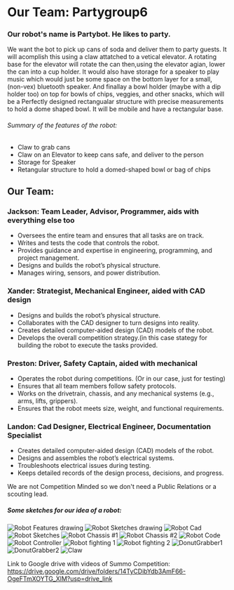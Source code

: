 # Our Team: Partygroup6

### Our robot's name is Partybot. He likes to party.

We want the bot to pick up cans of soda and deliver them to party guests. It will acomplish this using a claw attatched to a vetical elevator. A rotating base for the elevator will rotate the can then,using the elevator agian, lower the can into a cup holder. It would also have storage for a speaker to play music which would just be some space on the bottom layer for a small, (non-vex) bluetooth speaker. And finallay a bowl holder (maybe with a dip holder too) on top for bowls of chips, veggies, and other snacks, which will be a Perfectly designed rectangualar structure with precise measurements to hold a dome shaped bowl.
It will be mobile and have a rectangular base.

###### Summary of the features of the robot:
* Claw to grab cans
* Claw on an Elevator to keep cans safe, and deliver to the person
* Storage for Speaker
* Retangular structure to hold a domed-shaped bowl or bag of chips

## Our Team:
### Jackson:  Team Leader, Advisor, Programmer, aids with everything else too
* Oversees the entire team and ensures that all tasks are on track.
* Writes and tests the code that controls the robot.
* Provides guidance and expertise in engineering, programming, and project management.
* Designs and builds the robot’s physical structure.
* Manages wiring, sensors, and power distribution.
### Xander: Strategist, Mechanical Engineer, aided with CAD design
* Designs and builds the robot’s physical structure.
* Collaborates with the CAD designer to turn designs into reality.
* Creates detailed computer-aided design (CAD) models of the robot.
* Develops the overall competition strategy.(in this case stategy for building the robot to execute the tasks provided.
### Preston: Driver, Safety Captain, aided with mechanical
* Operates the robot during competitions. (Or in our case, just for testing)
* Ensures that all team members follow safety protocols.
* Works on the drivetrain, chassis, and any mechanical systems (e.g., arms, lifts, grippers).
* Ensures that the robot meets size, weight, and functional requirements.
### Landon: Cad Designer, Electrical Engineer, Documentation Specialist
* Creates detailed computer-aided design (CAD) models of the robot.
* Designs and assembles the robot’s electrical systems.
* Troubleshoots electrical issues during testing.
* Keeps detailed records of the design process, decisions, and progress.
  
We are not Competition Minded so we don't need a Public Relations or a scouting lead.

##### Some sketches for our idea of a robot:
![Robot Features drawing](https://github.com/J-ack-son/Partybot/blob/main/images/Robot%20features.jpg?raw=true)
![Robot Sketches drawing](https://github.com/J-ack-son/Partybot/blob/main/images/Robot%20sketches.jpg?raw=true)
![Robot Cad](https://github.com/J-ack-son/Partybot/blob/main/images/Screenshot%202024-08-29%2012.28.11%20PM.png?raw=true)
![Robot Sketches](https://github.com/J-ack-son/Partybot/blob/main/images/sketch.jpg?raw=true)
![Robot Chassis #1](https://github.com/J-ack-son/Partybot/blob/main/images/Cassis%20%231.jpg?raw=true)
![Robot Chassis #2](https://github.com/J-ack-son/Partybot/blob/main/images/Chassis%20%232.jpg?raw=true)
![Robot Code](https://github.com/J-ack-son/Partybot/blob/main/images/Code.png?raw=true)
![Robot Controller](https://github.com/J-ack-son/Partybot/blob/main/images/Controller.png?raw=true)
![Robot fighting 1](https://github.com/J-ack-son/Partybot/blob/main/images/IMG_6080.PNG?raw=true)
![Robot fighting 2](https://github.com/J-ack-son/Partybot/blob/main/images/IMG_6081.PNG?raw=true)
![DonutGrabber1]()
![DonutGrabber2]()
![Claw]()

Link to Google drive with videos of Summo Competition: https://drive.google.com/drive/folders/14TyCDibYdb3AmF66-OgeFTmXOYTG_XlM?usp=drive_link 
